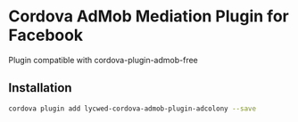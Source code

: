 # Cordova AdMob Mediation Plugin for Facebook

Plugin compatible with cordova-plugin-admob-free

## Installation

```sh
cordova plugin add lycwed-cordova-admob-plugin-adcolony --save
```
